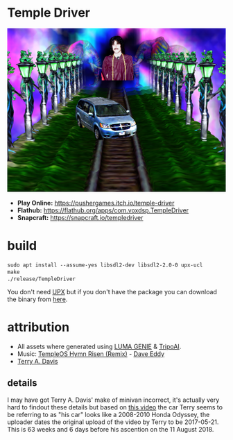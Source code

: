 # Temple Driver

[![Screenshot of the Temple Driver game, Terry's 1st Temple](https://raw.githubusercontent.com/mrbid/TempleDriver/main/screenshot.png)](https://www.youtube.com/watch?v=2K92YiwNxFs)

- **Play Online:** https://pushergames.itch.io/temple-driver
- **Flathub:** https://flathub.org/apps/com.voxdsp.TempleDriver
- **Snapcraft:** https://snapcraft.io/templedriver

# build
```
sudo apt install --assume-yes libsdl2-dev libsdl2-2.0-0 upx-ucl
make
./release/TempleDriver
```
You don't need [UPX](https://upx.github.io/) but if you don't have the package you can download the binary from [here](https://github.com/upx/upx/releases).

# attribution
- All assets where generated using [LUMA GENIE](https://lumalabs.ai/genie) & [TripoAI](https://www.tripo3d.ai).
- Music: [TempleOS Hymn Risen (Remix)](https://soundcloud.com/daveeddy/templeosremix) - [Dave Eddy](https://music.daveeddy.com/)
- [Terry A. Davis](https://templeos.org)

## details
I may have got Terry A. Davis' make of minivan incorrect, it's actually very hard to findout these details but based on [this video](https://youtu.be/KqkDilaMW_M?t=133) the car Terry seems to be referring to as "his car" looks like a 2008-2010 Honda Odyssey, the uploader dates the original upload of the video by Terry to be 2017-05-21. This is 63 weeks and 6 days before his ascention on the 11 August 2018.

